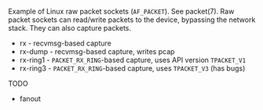 Example of Linux raw packet sockets (`AF_PACKET`). See packet(7). Raw packet
sockets can read/write packets to the device, bypassing the network stack. 
They can also capture packets.

* rx       -  recvmsg-based capture 
* rx-dump  -  recvmsg-based capture, writes pcap
* rx-ring1 - `PACKET_RX_RING`-based capture, uses API version `TPACKET_V1`
* rx-ring3 - `PACKET_RX_RING`-based capture, uses `TPACKET_V3` (has bugs) 

TODO
* fanout
